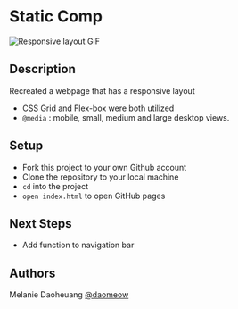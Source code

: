 # Static Comp

![Responsive layout GIF](https://media.giphy.com/media/GiYgUkWgPJV09ZG4D4/giphy.gif)
## Description
Recreated a webpage that has a responsive layout
- CSS Grid and Flex-box were both utilized
- `@media` : mobile, small, medium and large desktop views.
## Setup
- Fork this project to your own Github account
- Clone the repository to your local machine
- `cd` into the project
- `open index.html` to open GitHub pages
## Next Steps
- Add function to navigation bar
## Authors
Melanie Daoheuang [@daomeow](https://github.com/daomeow) 
